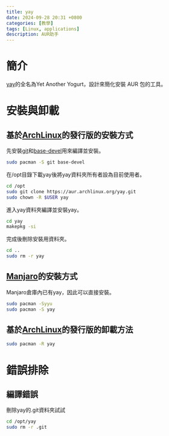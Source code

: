 ```yaml
---
title: yay
date: 2024-09-28 20:31 +0800
categories: [教學]
tags: [Linux, applications]
description: AUR助手
---
```


# 簡介
[yay](https://aur.archlinux.org/packages/yay)的全名為Yet Another Yogurt，設計來簡化安裝 AUR 包的工具。 <br>

# 安裝與卸載
## 基於[ArchLinux](https://archlinux.org/)的發行版的安裝方式
先安裝[git](https://git-scm.com/)和[base-devel](https://archlinux.org/packages/core/any/base-devel/)用來編譯並安裝。 <br>
```bash
sudo pacman -S git base-devel
```

在/opt目錄下載yay後將yay資料夾所有者設為目前使用者。 <br>
```bash
cd /opt
sudo git clone https://aur.archlinux.org/yay.git
sudo chown -R $USER yay
```

進入yay資料夾編譯並安裝yay。 <br>
```bash
cd yay
makepkg -si
```

完成後刪除安裝用資料夾。 <br>
```bash
cd ..
sudo rm -r yay
```

## [Manjaro](https://manjaro.org/)的安裝方式
Manjaro倉庫內已有yay，因此可以直接安裝。 <br>
```bash
sudo pacman -Syyu
sudo pacman -S yay
```

## 基於[ArchLinux](https://archlinux.org/)的發行版的卸載方法
```bash
sudo pacman -R yay
```

# 錯誤排除
## 編譯錯誤
刪除yay的.git資料夾試試 <br>
```bash
cd /opt/yay
sudo rm -r .git
```
